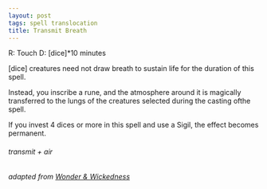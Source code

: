 ```yaml
---
layout: post
tags: spell translocation
title: Transmit Breath
---
```

R: Touch		D: [dice]*10 minutes

[dice] creatures need not draw breath to sustain life for the duration of this spell. 

Instead, you inscribe a rune, and the atmosphere around it is magically transferred to the lungs of the creatures selected during the casting ofthe spell.

If you invest 4 dices or more in this spell and use a Sigil, the effect becomes permanent.

###### transmit + air
###### adapted from [Wonder & Wickedness](https://www.drivethrurpg.com/product/145647/Wonder--Wickedness)
